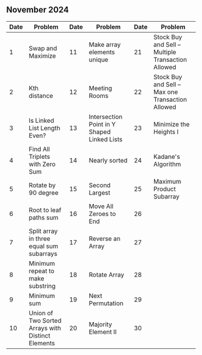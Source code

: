 ## November 2024

| Date | Problem                                           | Date | Problem                                     | Date | Problem                                           |
| ---- | ------------------------------------------------- | ---- | ------------------------------------------- | ---- | ------------------------------------------------- |
| 1    | Swap and Maximize                                 | 11   | Make array elements unique                  | 21   | Stock Buy and Sell – Multiple Transaction Allowed |
| 2    | Kth distance                                      | 12   | Meeting Rooms                               | 22   | Stock Buy and Sell – Max one Transaction Allowed  |
| 3    | Is Linked List Length Even?                       | 13   | Intersection Point in Y Shaped Linked Lists | 23   | Minimize the Heights I                            |
| 4    | Find All Triplets with Zero Sum                   | 14   | Nearly sorted                               | 24   | Kadane's Algorithm                                |
| 5    | Rotate by 90 degree                               | 15   | Second Largest                              | 25   | Maximum Product Subarray                          |
| 6    | Root to leaf paths sum                            | 16   | Move All Zeroes to End                      | 26   |                                                   |
| 7    | Split array in three equal sum subarrays          | 17   | Reverse an Array                            | 27   |                                                   |
| 8    | Minimum repeat to make substring                  | 18   | Rotate Array                                | 28   |                                                   |
| 9    | Minimum sum                                       | 19   | Next Permutation                            | 29   |                                                   |
| 10   | Union of Two Sorted Arrays with Distinct Elements | 20   | Majority Element II                         | 30   |                                                   |
